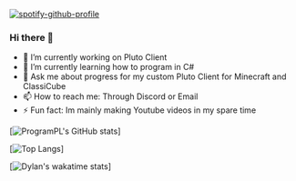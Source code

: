 [![spotify-github-profile](https://spotify-github-profile.vercel.app/api/view?uid=willdabeast383&cover_image=true&theme=default&bar_color=ff0000&bar_color_cover=false)](https://spotify-github-profile.vercel.app/api/view?uid=willdabeast383&redirect=true)










### Hi there 👋

- 🔭 I’m currently working on Pluto Client
- 🌱 I’m currently learning how to program in C#
- 💬 Ask me about progress for my custom Pluto Client for Minecraft and ClassiCube
- 📫 How to reach me: Through Discord or Email
- ⚡ Fun fact: Im mainly making Youtube videos in my spare time



[![ProgramPL's GitHub stats](https://github-readme-stats.vercel.app/api?username=ProgramPL)]


[![Top Langs](https://github-readme-stats.vercel.app/api/top-langs/?username=ProgramPL)]


[![Dylan's wakatime stats](https://github-readme-stats.vercel.app/api/wakatime?username=ProgramPL)]



